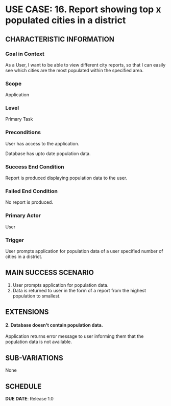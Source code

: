 # USE CASE: 16. Report showing top x populated cities in a district

## CHARACTERISTIC INFORMATION

### Goal in Context
As a User, I want to be able to view different city reports, so that I can easily see which cities are the most populated within the specified area.


### Scope
Application


### Level
Primary Task


### Preconditions
User has access to the application.

Database has upto date population data.


### Success End Condition
Report is produced displaying population data to the user.


### Failed End Condition
No report is produced.


### Primary Actor
User


### Trigger
User prompts application for population data of a user specified number of cities in a district.


## MAIN SUCCESS SCENARIO
1. User prompts application for population data.
2. Data is returned to user in the form of a report from the highest population to smallest.


## EXTENSIONS
#### 2. Database doesn't contain population data.
Application returns error message to user informing them that the population data is not available.


## SUB-VARIATIONS
None


## SCHEDULE

**DUE DATE**: Release 1.0

